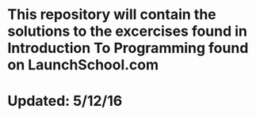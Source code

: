 # This repository will contain the solutions to the excercises found in Introduction To Programming found on LaunchSchool.com

# Updated: 5/12/16
